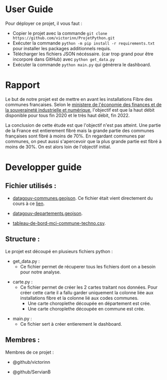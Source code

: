 # User Guide 
Pour déployer ce projet, il vous faut : 
- Copier le projet avec la commande ``` git clone https://github.com/victorinn/ProjetPython.git ```
- Exécuter la commande ``` python -m pip install -r requirements.txt ``` pour installer les packages additionnels requis.
- Télécharger les fichiers JSON nécéssaire. (car trop grand pour être incorporé dans GitHub) avec ``` python get_data.py ```
- Exécuter la commande ``` python main.py ``` qui génèrera le dashboard. 
# Rapport
Le but de notre projet est de mettre en avant les installations Fibre des communes francaises. Selon le [ministere de l'économie des finances et de la souveraineté industrielle et numérique](https://www.economie.gouv.fr/cedef/date-deploiement-fibre-commune#:~:text=Les%20objectifs%20fix%C3%A9s%20par%20le,tous%20d'ici%20fin%202022.), l'objectif est que la haut débit disponible pour tous fin 2020 et le très haut débit, fin 2022.

La conclusion de cette étude est que l'objectif n'est pas atteint. Une partie de la France est entierement fibré mais la grande partie des communes françaises sont fibré à moins de 70%. 
En regardant communes par communes, on peut aussi s'apercevoir que la plus grande partie est fibré à moins de 30%. On est alors loin de l'objectif initial. 

# Developper guide
## Fichier utilisés : 
- [datagouv-communes.geojson](https://perso.esiee.fr/~courivad/python_advanced/_downloads/8578d763bdb7d7d0d1a7aaeb2e3b4814/datagouv-communes.geojson). Ce fichier était vient directement du cours à ce [lien](https://perso.esiee.fr/~courivad/python_advanced/chapters/02-geo.html).
* [datagouv-departements.geojson](https://france-geojson.gregoiredavid.fr/).
+ [tableau-de-bord-mci-commune-techno.csv](https://www.data.gouv.fr/fr/datasets/ma-connexion-internet/).

## Structure :
Le projet est découpé en plusieurs fichiers python :
- get_data.py : 
    - Ce fichier permet de récuperer tous les fichiers dont on a besoin pour notre analyse.
* carte.py :
    * Ce fichier permet de créer les 2 cartes traitant nos données. Pour créer cette carte il a fallu garder uniquement la colonne liée aux installations fibre et la colonne lié aux codes communes. 
        * Une carte choroplethe découpée en département est crée.
        * Une carte choroplethe découpée en commune est crée.
+ main.py :
    + Ce fichier sert à créer entierement le dashboard.

## Membres :
Membres de ce projet : 
- @github/victorinn
+ @github/ServianB
